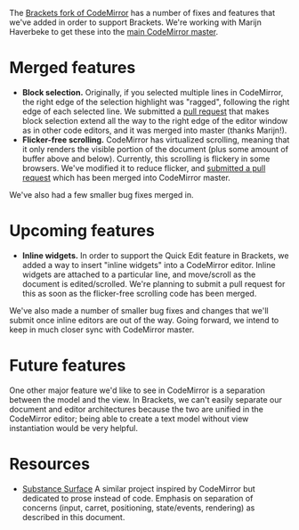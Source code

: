 The [Brackets fork of CodeMirror](http://github.com/adobe/CodeMirror2) has a number of fixes and features that we've added in order to support Brackets. We're working with Marijn Haverbeke to get these into the [main CodeMirror master](http://github.com/marijnh/CodeMirror2). 

Merged features
===============

* **Block selection.** Originally, if you selected multiple lines in CodeMirror, the right edge of the selection highlight was "ragged", following the right edge of each selected line. We submitted a [pull request](https://github.com/marijnh/CodeMirror2/pull/322) that makes block selection extend all the way to the right edge of the editor window as in other code editors, and it was merged into master (thanks Marijn!).
* **Flicker-free scrolling.** CodeMirror has virtualized scrolling, meaning that it only renders the visible portion of the document (plus some amount of buffer above and below). Currently, this scrolling is flickery in some browsers. We've modified it to reduce flicker, and [submitted a pull request](https://github.com/marijnh/CodeMirror2/pull/551) which has been merged into CodeMirror master.

We've also had a few smaller bug fixes merged in.

Upcoming features
=================

* **Inline widgets.** In order to support the Quick Edit feature in Brackets, we added a way to insert "inline widgets" into a CodeMirror editor. Inline widgets are attached to a particular line, and move/scroll as the document is edited/scrolled. We're planning to submit a pull request for this as soon as the flicker-free scrolling code has been merged.

We've also made a number of smaller bug fixes and changes that we'll submit once inline editors are out of the way. Going forward, we intend to keep in much closer sync with CodeMirror master.

Future features
===============

One other major feature we'd like to see in CodeMirror is a separation between the model and the view. In Brackets, we can't easily separate our document and editor architectures because the two are unified in the CodeMirror editor; being able to create a text model without view instantiation would be very helpful.


Resources
===============

- [Substance Surface](http://github.com/substance/surface)
  A similar project inspired by CodeMirror but dedicated to prose instead of code.
  Emphasis on separation of concerns (input, carret, positioning, state/events, rendering) as described in this document.